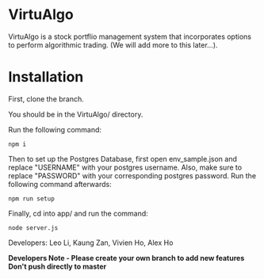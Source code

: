# VirtuAlgo

VirtuAlgo is a stock portflio management system that incorporates options to perform algorithmic trading. (We will add more to this later...).

# Installation

First, clone the branch.

You should be in the VirtuAlgo/ directory.

Run the following command:

```
npm i
```

Then to set up the Postgres Database, first open env_sample.json and replace "USERNAME" with your
postgres username. Also, make sure to replace "PASSWORD" with your corresponding postgres password.
Run the following command afterwards:

```
npm run setup
```

Finally, cd into app/ and run the command:

```
node server.js
```

Developers:
Leo Li,
Kaung Zan,
Vivien Ho,
Alex Ho

**Developers Note - Please create your own branch to add new features Don't push directly to master**
